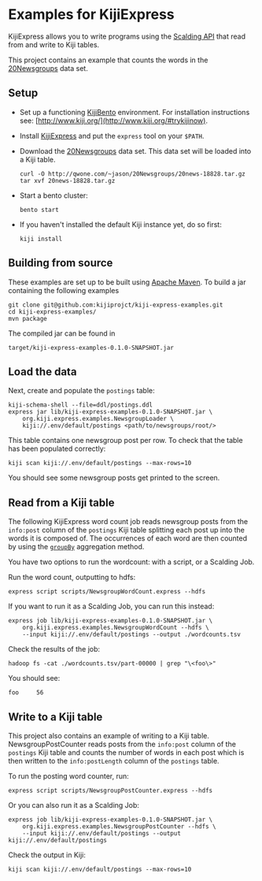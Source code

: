 Examples for KijiExpress
===========================

KijiExpress allows you to write programs using the
[Scalding API](https://github.com/twitter/scalding) that read from and write to Kiji tables.

This project contains an example that counts the words in the
[20Newsgroups](http://qwone.com/~jason/20Newsgroups/) data set.

Setup
-----

*   Set up a functioning [KijiBento](https://github.com/kijiproject/kiji-bento/) environment. For
    installation instructions see: [http://www.kiji.org/](http://www.kiji.org/#trykijinow).
*   Install [KijiExpress](https://github.com/kijiproject/kiji-express) and put the `express`
    tool on your `$PATH`.
*   Download the [20Newsgroups](http://qwone.com/~jason/20Newsgroups/) data set. This data set will
    be loaded into a Kiji table.

        curl -O http://qwone.com/~jason/20Newsgroups/20news-18828.tar.gz
        tar xvf 20news-18828.tar.gz

*   Start a bento cluster:

        bento start

*   If you haven't installed the default Kiji instance yet, do so first:

        kiji install

Building from source
--------------------

These examples are set up to be built using [Apache Maven](http://maven.apache.org/). To build a jar
containing the following examples

    git clone git@github.com:kijiprojct/kiji-express-examples.git
    cd kiji-express-examples/
    mvn package

The compiled jar can be found in

    target/kiji-express-examples-0.1.0-SNAPSHOT.jar

Load the data
-------------

Next, create and populate the `postings` table:

    kiji-schema-shell --file=ddl/postings.ddl
    express jar lib/kiji-express-examples-0.1.0-SNAPSHOT.jar \
        org.kiji.express.examples.NewsgroupLoader \
        kiji://.env/default/postings <path/to/newsgroups/root/>

This table contains one newsgroup post per row. To check that the table has been populated
correctly:

    kiji scan kiji://.env/default/postings --max-rows=10

You should see some newsgroup posts get printed to the screen.

Read from a Kiji table
-------------------------

The following KijiExpress word count job reads newsgroup posts from the `info:post` column of the
`postings` Kiji table splitting each post up into the words it is composed of. The occurrences of
each word are then counted by using the
[`groupBy`](https://github.com/twitter/scalding/wiki/Getting-Started#groupby) aggregation method.

You have two options to run the wordcount: with a script, or a Scalding Job.

Run the word count, outputting to hdfs:

    express script scripts/NewsgroupWordCount.express --hdfs

If you want to run it as a Scalding Job, you can run this instead:

    express job lib/kiji-express-examples-0.1.0-SNAPSHOT.jar \
        org.kiji.express.examples.NewsgroupWordCount --hdfs \
        --input kiji://.env/default/postings --output ./wordcounts.tsv

Check the results of the job:

    hadoop fs -cat ./wordcounts.tsv/part-00000 | grep "\<foo\>"

You should see:

    foo     56

Write to a Kiji table
-----------------------

This project also contains an example of writing to a Kiji table. NewsgroupPostCounter reads
posts from the `info:post` column of the `postings` Kiji table and counts the number of words in
each post which is then written to the `info:postLength` column of the `postings` table.

To run the posting word counter, run:

    express script scripts/NewsgroupPostCounter.express --hdfs

Or you can also run it as a Scalding Job:

    express job lib/kiji-express-examples-0.1.0-SNAPSHOT.jar \
        org.kiji.express.examples.NewsgroupPostCounter --hdfs \
        --input kiji://.env/default/postings --output kiji://.env/default/postings

Check the output in Kiji:

    kiji scan kiji://.env/default/postings --max-rows=10
